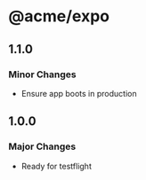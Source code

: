 # @acme/expo

## 1.1.0

### Minor Changes

- Ensure app boots in production

## 1.0.0

### Major Changes

- Ready for testflight
